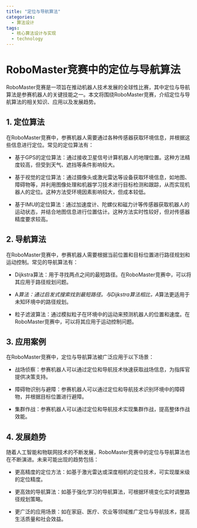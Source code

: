 ```yaml
---  
title: "定位与导航算法"  
categories:  
  - 算法设计  
tags: 
  - 核心算法设计与实现 
  - technology  
---  
```


# RoboMaster竞赛中的定位与导航算法

RoboMaster竞赛是一项旨在推动机器人技术发展的全球性比赛，其中定位与导航算法是参赛机器人的关键技能之一。本文将围绕RoboMaster竞赛，介绍定位与导航算法的相关知识、应用以及发展趋势。

## 1. 定位算法

在RoboMaster竞赛中，参赛机器人需要通过各种传感器获取环境信息，并根据这些信息进行定位。常见的定位算法有：

- 基于GPS的定位算法：通过接收卫星信号计算机器人的地理位置。这种方法精度较高，但受到天气、遮挡等条件影响较大。

- 基于视觉的定位算法：通过摄像头或激光雷达等设备获取环境信息，如地图、障碍物等，并利用图像处理和机器学习技术进行目标检测和跟踪，从而实现机器人的定位。这种方法受环境因素影响较大，但成本较低。

- 基于IMU的定位算法：通过加速度计、陀螺仪和磁力计等传感器获取机器人的运动状态，并结合地图信息进行位置估计。这种方法实时性较好，但对传感器精度要求较高。

## 2. 导航算法

在RoboMaster竞赛中，参赛机器人需要根据当前位置和目标位置进行路径规划和运动控制。常见的导航算法有：

- Dijkstra算法：用于寻找两点之间的最短路径。在RoboMaster竞赛中，可以将其应用于路径规划问题。

- A*算法：通过启发式搜索找到最短路径。与Dijkstra算法相比，A*算法更适用于未知环境中的路径规划。

- 粒子滤波算法：通过模拟粒子在环境中的运动来预测机器人的位置和速度。在RoboMaster竞赛中，可以将其应用于运动控制问题。

## 3. 应用案例

在RoboMaster竞赛中，定位与导航算法被广泛应用于以下场景：

- 战场侦察：参赛机器人可以通过定位和导航技术快速获取战场信息，为指挥官提供决策支持。

- 障碍物识别与避障：参赛机器人可以通过定位和导航技术识别环境中的障碍物，并根据目标位置进行避障。

- 集群作战：参赛机器人可以通过定位和导航技术实现集群作战，提高整体作战效能。

## 4. 发展趋势

随着人工智能和物联网技术的不断发展，RoboMaster竞赛中的定位与导航算法也在不断演进。未来可能出现的趋势包括：

- 更高精度的定位方法：如基于激光雷达或深度相机的定位技术，可实现厘米级的定位精度。

- 更高效的导航算法：如基于强化学习的导航算法，可根据环境变化实时调整路径规划策略。

- 更广泛的应用场景：如在家庭、医疗、农业等领域推广定位与导航技术，提高生活质量和社会效益。 
